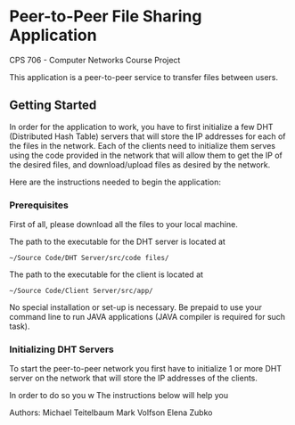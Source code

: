 # Peer-to-Peer File Sharing Application

CPS 706 - Computer Networks
Course Project

This application is a peer-to-peer service to transfer files between users.

## Getting Started

In order for the application to work, you have to first initialize a few DHT (Distributed Hash Table) servers that will store the IP addresses for each of the files in the network. Each of the clients need to initialize them serves using the code provided in the network that will allow them to get the IP of the desired files, and download/upload files as desired by the network.

Here are the instructions needed to begin the application:

### Prerequisites

First of all, please download all the files to your local machine.

The path to the executable for the DHT server is located at

```
~/Source Code/DHT Server/src/code files/
```

The path to the executable for the client is located at

```
~/Source Code/Client Server/src/app/
```

No special installation or set-up is necessary. Be prepaid to use your command line to run JAVA applications (JAVA compiler is required for such task).

### Initializing DHT Servers


To start the peer-to-peer network you first have to initialize 1 or more DHT server on the network that will store the IP addresses of the clients.

In order to do so you w
The instructions below will help you



Authors:
Michael Teitelbaum
Mark Volfson
Elena Zubko
